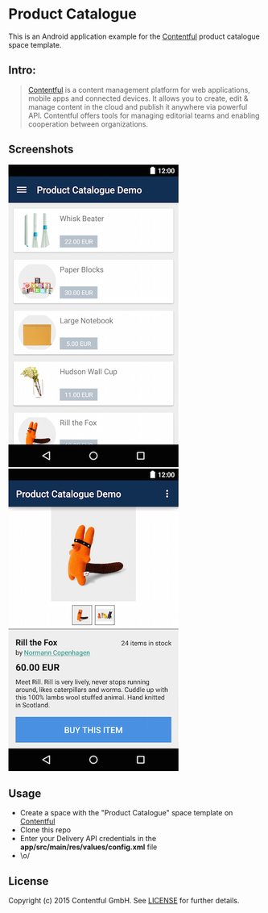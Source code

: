# Product Catalogue

This is an Android application example for the [Contentful][1] product catalogue space template.

## Intro:

> [Contentful][1] is a content management platform for web applications, mobile apps and connected devices. It allows you to create, edit & manage content in the cloud and publish it anywhere via powerful API. Contentful offers tools for managing editorial teams and enabling cooperation between organizations.

## Screenshots

![Screenshots](screenshots/sc1.png) ![Screenshots](screenshots/sc2.png)

## Usage

- Create a space with the "Product Catalogue" space template on [Contentful][1]
- Clone this repo
- Enter your Delivery API credentials in the **app/src/main/res/values/config.xml** file
- \o/

## License

Copyright (c) 2015 Contentful GmbH. See [LICENSE][2] for further details.


[1]: https://www.contentful.com
[2]: LICENSE
